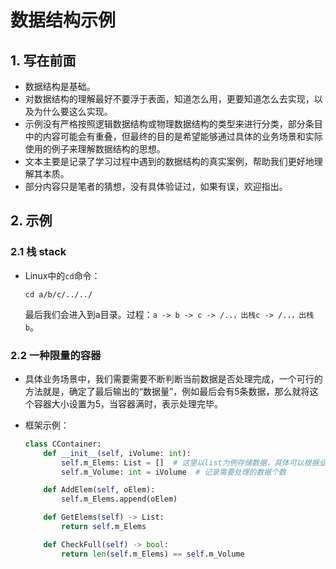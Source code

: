 # 数据结构示例

## 1. 写在前面

- 数据结构是基础。
- 对数据结构的理解最好不要浮于表面，知道怎么用，更要知道怎么去实现，以及为什么要这么实现。
- 示例没有严格按照逻辑数据结构或物理数据结构的类型来进行分类，部分条目中的内容可能会有重叠，但最终的目的是希望能够通过具体的业务场景和实际使用的例子来理解数据结构的思想。
- 文本主要是记录了学习过程中遇到的数据结构的真实案例，帮助我们更好地理解其本质。
- 部分内容只是笔者的猜想，没有具体验证过，如果有误，欢迎指出。

## 2. 示例

### 2.1 栈 stack

- Linux中的`cd`命令：

  ```
  cd a/b/c/../../
  ```

  最后我们会进入到a目录。过程：`a -> b -> c -> /..，出栈c -> /..，出栈b`。

### 2.2 一种限量的容器

- 具体业务场景中，我们需要需要不断判断当前数据是否处理完成，一个可行的方法就是，确定了最后输出的“数据量”，例如最后会有5条数据，那么就将这个容器大小设置为5，当容器满时，表示处理完毕。

- 框架示例：

  ```python
  class CContainer:
      def __init__(self, iVolume: int):
          self.m_Elems: List = []  # 这里以list为例存储数据，具体可以根据业务需求进行调整
          self.m_Volume: int = iVolume  # 记录需要处理的数据个数
  
      def AddElem(self, oElem):
          self.m_Elems.append(oElem)
  
      def GetElems(self) -> List:
          return self.m_Elems
  
      def CheckFull(self) -> bool:
          return len(self.m_Elems) == self.m_Volume
  ```

  

